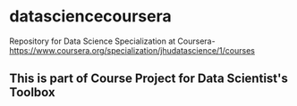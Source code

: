 # datasciencecoursera
Repository for Data Science Specialization at Coursera- https://www.coursera.org/specialization/jhudatascience/1/courses

## This is part of Course Project for Data Scientist's Toolbox
